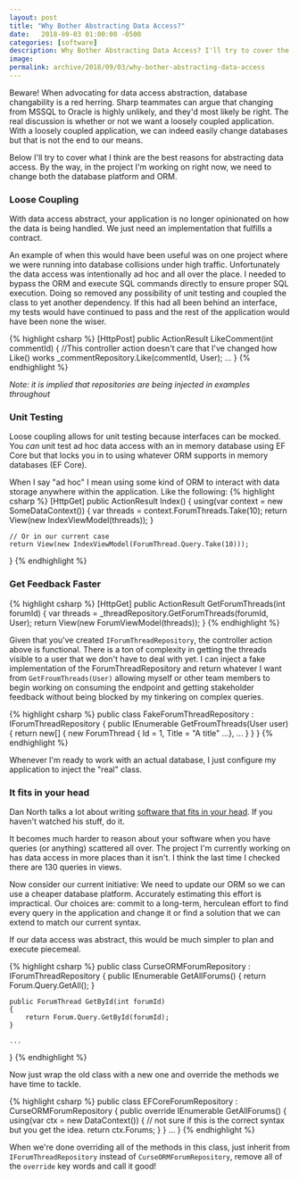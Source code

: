 ```yaml
---
layout: post
title: "Why Bother Abstracting Data Access?"
date:   2018-09-03 01:00:00 -0500
categories: [software]
description: Why Bother Abstracting Data Access? I'll try to cover the reasons here. 
image: 
permalink: archive/2018/09/03/why-bother-abstracting-data-access
---
```


Beware! When advocating for data access abstraction, database changability is a red herring. Sharp teammates can argue that changing from MSSQL to Oracle is highly unlikely, and they'd most likely be right. The real discussion is whether or not we want a loosely coupled application. With a loosely coupled application, we can indeed easily change databases but that is not the end to our means. 

Below I'll try to cover what I think are the best reasons for abstracting data access. By the way, in the project I'm working on right now, we need to change both the database platform and ORM.

### Loose Coupling
With data access abstract, your application is no longer opinionated on how the data is being handled. We just need an implementation that fulfills a contract.

An example of when this would have been useful was on one project where we were running into database collisions under high traffic. Unfortunately the data access was intentionally ad hoc and all over the place. I needed to bypass the ORM and execute SQL commands directly to ensure proper SQL execution. Doing so removed any possibility of unit testing and coupled the class to yet another dependency. If this had all been behind an interface, my tests would have continued to pass and the rest of the application would have been none the wiser.

{% highlight csharp %}
[HttpPost]
public ActionResult LikeComment(int commentId)
{
    //This controller action doesn't care that I've changed how Like() works
    _commentRepository.Like(commentId, User);
    ...
}
{% endhighlight %}

_Note: it is implied that repositories are being injected in examples throughout_

### Unit Testing
Loose coupling allows for unit testing because interfaces can be mocked. You _can_ unit test ad hoc data access with an in memory database using EF Core but that locks you in to using whatever ORM supports in memory databases (EF Core). 

When I say "ad hoc" I mean using some kind of ORM to interact with data storage anywhere within the application. Like the following:
{% highlight csharp %}
[HttpGet]
public ActionResult Index()
{
    using(var context = new SomeDataContext())
    {
        var threads = context.ForumThreads.Take(10);
        return View(new IndexViewModel(threads));
    }
    
    // Or in our current case
    return View(new IndexViewModel(ForumThread.Query.Take(10)));
}
{% endhighlight %}

### Get Feedback Faster
{% highlight csharp %}
[HttpGet]
public ActionResult GetForumThreads(int forumId)
{
    var threads = _threadRepository.GetForumThreads(forumId, User);
    return View(new ForumViewModel(threads));
}
{% endhighlight %}

Given that you've created `IForumThreadRepository`, the controller action above is functional. There is a ton of complexity in getting the threads visible to a user that we don't have to deal with yet. I can inject a fake implementation of the ForumThreadRepository and return whatever I want from `GetFroumThreads(User)` allowing myself or other team members to begin working on consuming the endpoint and getting stakeholder feedback without being blocked by my tinkering on complex queries.

{% highlight csharp %}
public class FakeForumThreadRepository : IForumThreadRepository
{
    public IEnumerable<ForumThread> GetFroumThreads(User user)
    {
        return new[]
        {
            new ForumThread { Id = 1, Title = "A title" ...},
            ...
        }
    }
}
{% endhighlight %}

 Whenever I'm ready to work with an actual database, I just configure my application to inject the "real" class.

### It fits in your head
Dan North talks a lot about writing [software that fits in your head](https://www.youtube.com/watch?v=4Y0tOi7QWqM). If you haven't watched his stuff, do it.

It becomes much harder to reason about your software when you have queries (or anything) scattered all over. The project I'm currently working on has data access in more places than it isn't. I think the last time I checked there are 130 queries in views.

Now consider our current initiative: We need to update our ORM so we can use a cheaper database platform. Accurately estimating this effort is impractical. Our choices are: commit to a long-term, herculean effort to find every query in the application and change it or find a solution that we can extend to match our current syntax.

If our data access was abstract, this would be much simpler to plan and execute piecemeal.

{% highlight csharp %}
public class CurseORMForumRepository : IForumThreadRepository
{
    public IEnumerable<ForumThread> GetAllForums()
    {
        return Forum.Query.GetAll();
    }

    public ForumThread GetById(int forumId)
    {
        return Forum.Query.GetById(forumId);
    }

    ...
}
{% endhighlight %}

Now just wrap the old class with a new one and override the methods we have time to tackle. 

{% highlight csharp %}
public class EFCoreForumRepository : CurseORMForumRepository
{
    public override IEnumerable<ForumThread> GetAllForums()
    {
        using(var ctx = new DataContext())
        {
            // not sure if this is the correct syntax but you get the idea.
            return ctx.Forums;
        }
    }
    ...
}
{% endhighlight %}

When we're done overriding all of the methods in this class, just inherit from `IForumThreadRepository` instead of `CurseORMForumRepository`, remove all of the `override` key words and call it good!